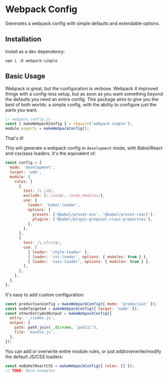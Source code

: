 # Webpack Config

Generates a webpack config with simple defaults and extendable options.

## Installation

Install as a dev dependency:

```
npm i -D webpack-simple
```

## Basic Usage

Webpack is great, but the configuration is verbose. Webpack 4 improved things with a config-less setup, but as soon as you want something beyond the defaults you need an entire config. This package aims to give you the best of both worlds: a simple config, with the ability to configure just the parts you want.

```js
// webpack.config.js
const { makeWebpackConfig } = require('webpack-simple');
module.exports = makeWebpackConfig();
```

That's it!

This will generate a webpack config in `development` mode, with Babel/React and css/sass loaders. It's the equivalent of:

```js
const config = {
  mode: 'development',
  target: 'web',
  module: {
    rules: [
      {
        test: /\.js$/,
        exclude: [/.json$/, /node_modules/],
        use: {
          loader: 'babel-loader',
          options: {
            presets: ['@babel/preset-env', '@babel/preset-react'],
            plugins: ['@babel/plugin-proposal-class-properties'],
          },
        },
      },
      {
        test: /\.s?css$/,
        use: [
          { loader: 'style-loader' },
          { loader: 'css-loader', options: { modules: true } },
          { loader: 'sass-loader', options: { modules: true } },
        ],
      },
    ],
  },
};
```

It's easy to add custom configuration:

```js
const productionConfig = makeWebpackConfig({ mode: 'production' });
const nodeTargeted = makeWebpackConfig({ target: 'node' });
const otherEntryAndOutput = makeWebpackConfig({
  entry: './index.js',
  output: {
    path: path.join(__dirname, 'public'),
    file: 'bundle.js',
  },
});
```

You can add or overwrite entire module rules, or just add/overwrite/modify the default JS/CSS loaders:

```js
const noBabelReactCSS = makeWebpackConfig({ rules: [] });
// TODO: More examples
```
